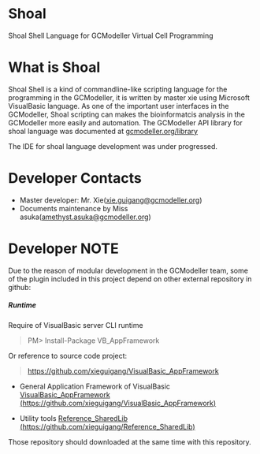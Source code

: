 # Shoal
Shoal Shell Language for GCModeller Virtual Cell Programming

# What is Shoal
Shoal Shell is a kind of commandline-like scripting language for the programming in the GCModeller, it is written by master xie using Microsoft VisualBasic language. As one of the important user interfaces in the GCModeller, Shoal scripting can makes the bioinformatcis analysis in the GCModeller more easily and automation. The GCModeller API library for shoal language was documented at [gcmodeller.org/library](http://gcmodeller.org/library/index.html)

The IDE for shoal language development was under progressed.

# Developer Contacts
* Master developer:  Mr. Xie(<xie.guigang@gcmodeller.org>)
* Documents maintenance by Miss asuka(<amethyst.asuka@gcmodeller.org>)

# Developer NOTE
Due to the reason of modular development in the GCModeller team, some of the plugin included in this project depend on other external repository in github:

##### Runtime

Require of VisualBasic server CLI runtime

> PM> Install-Package VB_AppFramework

Or reference to source code project:

> https://github.com/xieguigang/VisualBasic_AppFramework

* General Application Framework of VisualBasic
[VisualBasic_AppFramework (https://github.com/xieguigang/VisualBasic_AppFramework)](https://github.com/xieguigang/VisualBasic_AppFramework)

* Utility tools
[Reference_SharedLib (https://github.com/xieguigang/Reference_SharedLib)](https://github.com/xieguigang/Reference_SharedLib)

Those repository should downloaded at the same time with this repository.